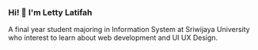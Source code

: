 ### Hi! 👋 I'm Letty Latifah

A final year student majoring in Information System at Sriwijaya University who interest to learn about web development and UI UX Design. 

<!-- I'm currently learning about Front-End and Back-End about Web Development.   -->

<!-- - 🔭 I’m currently working 
- 🌱 I’m currently learning 
- 💬 Feel free to ask me about web development or JavaScript
- 📫 How to reach me: 
- ⚡ Fun fact: -->

<!-- ### Tech Stack
   <a href="https://a/"><img align="left" alt="Next" title="HTML" height="21px" src="https://cdn-icons-png.flaticon.com/512/1051/1051277.png" /></a>
    <a href="https://a/"><img align="left" alt="Next" title="CSS" height="21px" src="https://cdn1.iconfinder.com/data/icons/logotypes/32/badge-css-3-512.png" /></a>
  <a href="#"><img align="left" alt="JavaScript" title="JavaScript" width="21px" src="https://upload.wikimedia.org/wikipedia/commons/9/99/Unofficial_JavaScript_logo_2.svg" /></a>
  <a href="https://nodejs.org/"><img align="left" alt="NodeJS" title="NodeJS" width="21px" src="https://seeklogo.com/images/N/nodejs-logo-FBE122E377-seeklogo.com.png" /></a>
  <a href="https://expressjs.com/"><img align="left" alt="Next" title="Express JS" height="21px" src="https://buttercms.com/static/images/tech_banners/ExpressJS.png" /></a>
  <br>
  <br> -->
<!--   
### Github Statistic
<p align="left">
<a href="https://github.com/lettylatifah">
  <img height="180em" src="https://github-readme-stats-eight-theta.vercel.app/api?username=lettylatifah&show_icons=true&theme=algolia&include_all_commits=true&count_private=true"/>
  <img height="180em" src="https://github-readme-stats-eight-theta.vercel.app/api/top-langs/?username=lettylatifah&layout=compact&langs_count=8&theme=algolia"/>
</a>
</p> -->
<!-- 
### Reach me on
- <a href="https://linkedin.com/in/lettylatifah/">LinkedIn</a>  -->
